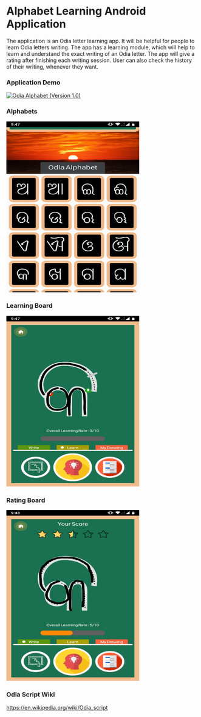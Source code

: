 # Alphabet Learning Android Application

The application is an Odia letter learning app. It will be helpful for people to learn Odia letters writing. The app has a learning module, which will help to learn and understand the exact writing of an Odia letter. The app will give a rating after finishing each writing session. User can also check the history of their writing, whenever they want.

### Application Demo

[![Odia Alphabet (Version 1.0)](https://img.youtube.com/vi/IZtcetrBmAI/0.jpg)](https://www.youtube.com/watch?v=IZtcetrBmAI)

### Alphabets

<img src="/release/app-screenshot/dashboard.jpeg" width="350" height="450" />

### Learning Board

<img src="/release/app-screenshot/learning.jpeg" width="350" height="450" />

### Rating Board

<img src="/release/app-screenshot/drawing.jpeg" width="350"  height="450" />

### Odia Script Wiki
https://en.wikipedia.org/wiki/Odia_script
